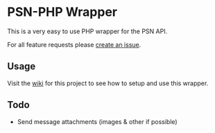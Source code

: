 # PSN-PHP Wrapper
This is a very easy to use PHP wrapper for the PSN API.

For all feature requests please [create an issue](https://github.com/Tustin/psn-php/issues).

## Usage
Visit the [wiki](https://github.com/Tustin/psn-php/wiki) for this project to see how to setup and use this wrapper.

## Todo
 - Send message attachments (images & other if possible)
